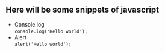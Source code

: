 ## Here will be some snippets of javascript

- Console.log <br>
  `console.log('Hello world');`
- Alert <br>
  `alert('Hello world');`
